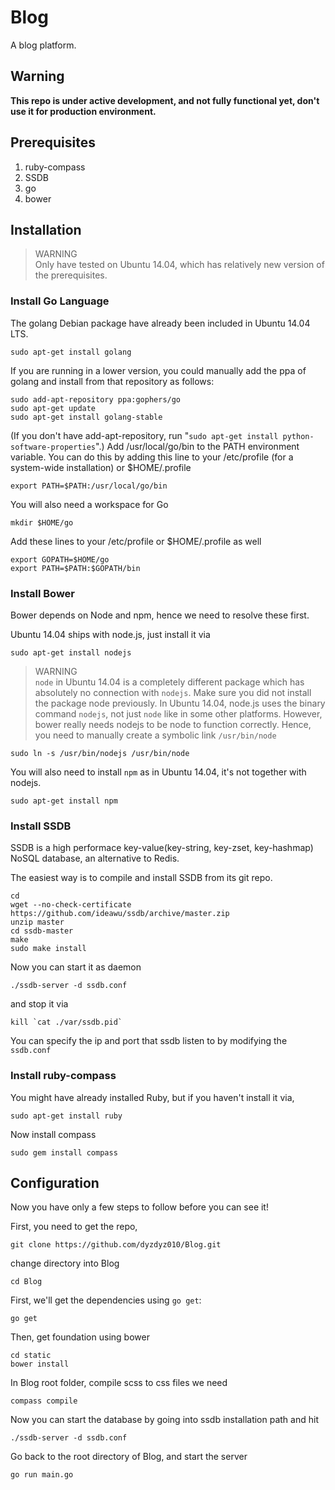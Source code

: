 Blog
====

A blog platform.

Warning
------

**This repo is under active development, and not fully functional yet, don't use it for production environment.**

Prerequisites
-------

1. ruby-compass
2. SSDB
3. go
4. bower

Installation
-------
> WARNING  
> Only have tested on Ubuntu 14.04, which has relatively new version of the
> prerequisites.

### Install Go Language
The golang Debian package have already been included in Ubuntu 14.04 LTS.

``` 
sudo apt-get install golang
```
If you are running in a lower version, you could manually add the ppa of golang and install from that repository as follows:
```
sudo add-apt-repository ppa:gophers/go
sudo apt-get update
sudo apt-get install golang-stable
```
(If you don't have add-apt-repository, run "`sudo apt-get install python-software-properties`".) 
Add /usr/local/go/bin to the PATH environment variable. You can do this by
adding this line to your /etc/profile (for a system-wide installation) or
$HOME/.profile
```
export PATH=$PATH:/usr/local/go/bin
```
You will also need a workspace for Go
```
mkdir $HOME/go
```
Add these lines to your /etc/profile or $HOME/.profile as well
```
export GOPATH=$HOME/go
export PATH=$PATH:$GOPATH/bin
```
### Install Bower
Bower depends on Node and npm, hence we need to resolve these first.

Ubuntu 14.04 ships with node.js, just install it via
```
sudo apt-get install nodejs
```
> WARNING  
> `node` in Ubuntu 14.04 is a completely different package which has absolutely
> no connection with `nodejs`. Make sure you did not install the package node
> previously. In Ubuntu 14.04, node.js uses the binary command `nodejs`, not just `node` like
in some other platforms. However, bower really needs nodejs to be node to
function correctly. Hence, you need to manually create a symbolic link
`/usr/bin/node`
```
sudo ln -s /usr/bin/nodejs /usr/bin/node
```

You will also need to install `npm` as in Ubuntu 14.04, it's not together with
nodejs.
```
sudo apt-get install npm
```

### Install SSDB
SSDB is a high performace key-value(key-string, key-zset, key-hashmap) NoSQL
database, an alternative to Redis.

The easiest way is to compile and install SSDB from its git repo.
```
cd
wget --no-check-certificate https://github.com/ideawu/ssdb/archive/master.zip
unzip master
cd ssdb-master
make
sudo make install
```
Now you can start it as daemon
```
./ssdb-server -d ssdb.conf
```
and stop it via
```
kill `cat ./var/ssdb.pid`
```
You can specify the ip and port that ssdb listen to by modifying the
`ssdb.conf`

### Install ruby-compass
You might have already installed Ruby, but if you haven't install it via,
```
sudo apt-get install ruby
```
Now install compass
```
sudo gem install compass
```

Configuration
-------------
Now you have only a few steps to follow before you can see it!

First, you need to get the repo,
```
git clone https://github.com/dyzdyz010/Blog.git
```
change directory into Blog
```
cd Blog
```
First, we'll get the dependencies using `go get`:
```
go get
```
Then, get foundation using bower
```
cd static
bower install
```
In Blog root folder, compile scss to css files we need
```
compass compile
```
Now you can start the database by going into ssdb installation path and hit
```
./ssdb-server -d ssdb.conf
```
Go back to the root directory of Blog, and start the server 
```
go run main.go
```
